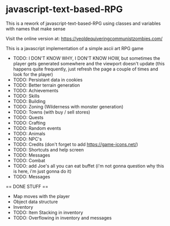 # javascript-text-based-RPG
This is a rework of javascript-text-based-RPG using classes and variables with names that make sense

Visit the online version at: https://yeoldequiveringcommunistzombies.com/

This is a javascript implementation of a simple ascii art RPG game

* TODO: I DON'T KNOW WHY, I DON'T KNOW HOW, but sometimes the player gets generated somewhere and the viewport doesn't update (this happens quite frequently, just refresh the page a couple of times and look for the player)
* TODO: Persistant data in cookies
* TODO: Better terrain generation
* TODO: Achievements
* TODO: Skills
* TODO: Building
* TODO: Zoning (Wilderness with monster generation)
* TODO: Towns (with buy / sell stores)
* TODO: Quests
* TODO: Crafting
* TODO: Random events
* TODO: Animals
* TODO: NPC's
* TODO: Credits (don't forget to add https://game-icons.net/)
* TODO: Shortcuts and help screen
* TODO: Messages
* TODO: Combat
* TODO: add Joe's all you can eat buffet (i'm not gonna question why this is here, i'm just gonna do it)
* TODO: Messages

== DONE STUFF ==

* Map moves with the player
* Object data structure
* Inventory
* TODO: Item Stacking in inventory
* TODO: Overflowing in inventory and messages